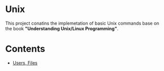 # Unix
This project conatins the implemetation of basic Unix commands base on the book **"Understanding Unix/Linux Programming"**.
# Contents
* [Users, Files](https://github.com/AtlasUnion/Unix/tree/master/User%2C%20Files)

